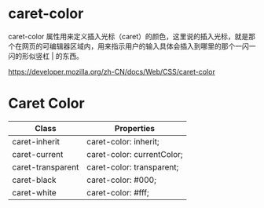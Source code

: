 # caret-color

caret-color 属性用来定义插入光标（caret）的颜色，这里说的插入光标，就是那个在网页的可编辑器区域内，用来指示用户的输入具体会插入到哪里的那个一闪一闪的形似竖杠 | 的东西。

<https://developer.mozilla.org/zh-CN/docs/Web/CSS/caret-color>

# Caret Color

| Class             | Properties                 |
| ----------------- | -------------------------- |
| caret-inherit     | caret-color: inherit;      |
| caret-current     | caret-color: currentColor; |
| caret-transparent | caret-color: transparent;  |
| caret-black       | caret-color: #000;         |
| caret-white       | caret-color: #fff;         |
